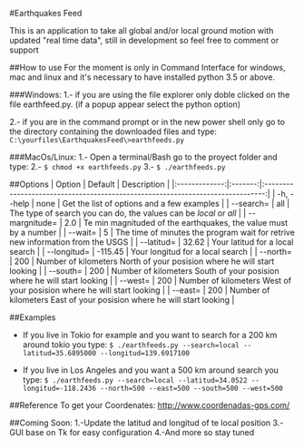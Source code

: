 #Earthquakes Feed

This is an application to take all global and/or local ground motion with updated "real time data", still in development so feel free to comment or support

##How to use
For the moment is only in Command Interface for windows, mac and linux and it's necessary to have installed python 3.5 or above.
 
###Windows:
1.- if you are using the file explorer only doble clicked on the file earthfeed.py. (if a popup appear select the python option)

2.- if you are in the command prompt or in the new power shell only go to the directory containing the downloaded files and type: `C:\yourfiles\EarthquakesFeed\>earthfeeds.py`
    
###MacOs/Linux:
1.- Open a terminal/Bash go to the proyect folder and type:
2.- `$ chmod +x earthfeeds.py`
3.- `$ ./earthfeeds.py`
    
##Options
|     Option    | Default |                                   Description                                  |
|:-------------:|:-------:|:------------------------------------------------------------------------------:|
| -h, --help    |   none  | Get the list of options and a few examples                                     |
| --search=     |   all   | The type of search you can do, the values can be *local* or *all*              |
| --margnitude= |   2.0   | Te min magnituded of the earthquakes, the value must by a number               |
| --wait=       |    5    | The time of minutes the program wait for retrive new information from the USGS |
| --latitud=    |  32.62  | Your latitud for a local search                                                |
| --longitud=   | -115.45 | Your longitud for a local search                                               |
| --north=      |   200   | Number of kilometers North of your posision where he will start looking        |
| --south=      |   200   | Number of kilometers South of your posision where he will start looking        |
| --west=       |   200   | Number of kilometers West of your posision where he will start looking         |
| --east=       |   200   | Number of kilometers East of your posision where he will start looking         |

##Examples
* If you live in Tokio for example and you want to search for a 200 km around tokio you type:
    `$ ./earthfeeds.py --search=local --latitud=35.6895000 --longitud=139.6917100`

* If you live in Los Angeles and you want a 500 km around search you type:
    `$ ./earthfeeds.py --search=local --latitud=34.0522 --longitud=-118.2436 --north=500 --east=500 --south=500 --west=500`
    
##Reference
To get your Coordenates: http://www.coordenadas-gps.com/


##Coming Soon:
    1.-Update the latitud and longitud of te local position
    3.-GUI base on Tk for easy configuration
    4.-And more so stay tuned

    

    
